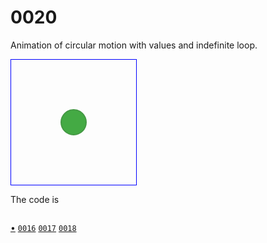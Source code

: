 # 0020
Animation of circular motion with values and indefinite loop.

<svg width="200" height="200"
  viewbox="-100 -100 100 100"
  style="border: 1px solid blue;">
  <circle fill="#4a4" stroke="#494" cx="-50" cy="-50" r="10">
  </circle>
</svg>

The code is

```svg

```


[&bull;](README.md)
[`0016`](../00/16.md)
[`0017`](../00/17.md)
[`0018`](../00/18.md)

